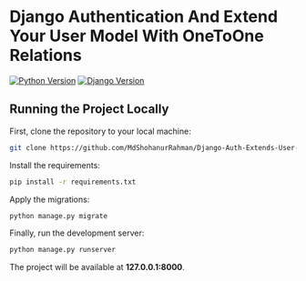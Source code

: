 # Django Authentication And Extend Your User Model With OneToOne Relations

[![Python Version](https://img.shields.io/badge/python-3.7-brightgreen.svg)](https://python.org)
[![Django Version](https://img.shields.io/badge/django-2.2-brightgreen.svg)](https://djangoproject.com)


## Running the Project Locally

First, clone the repository to your local machine:

```bash
git clone https://github.com/MdShohanurRahman/Django-Auth-Extends-User-Model.git
```

Install the requirements:

```bash
pip install -r requirements.txt
```

Apply the migrations:

```bash
python manage.py migrate
```

Finally, run the development server:

```bash
python manage.py runserver
```

The project will be available at **127.0.0.1:8000**.

